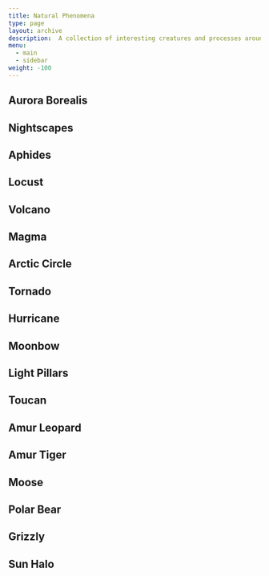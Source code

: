 ```yaml
---
title: Natural Phenomena
type: page
layout: archive
description:  A collection of interesting creatures and processes around the world. Some I have seen, and some I am yet to see. 
menu:
  - main
  - sidebar
weight: -100
---
```

## Aurora Borealis

## Nightscapes

## Aphides

## Locust

## Volcano

## Magma

## Arctic Circle

## Tornado

## Hurricane

## Moonbow

## Light Pillars

## Toucan

## Amur Leopard

## Amur Tiger

## Moose

## Polar Bear

## Grizzly

## Sun Halo

